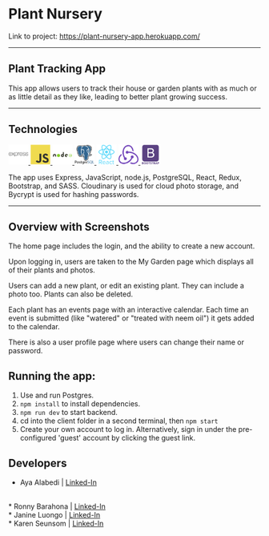 # Plant Nursery

Link to project: https://plant-nursery-app.herokuapp.com/

---
## Plant Tracking App
This app allows users to track their house or garden plants with as much or as little detail as they like, leading to better plant growing success.

---
## Technologies

<p align="left">  <a href="https://expressjs.com" target="_blank"> <img src="https://raw.githubusercontent.com/devicons/devicon/master/icons/express/express-original-wordmark.svg" alt="express" width="40" height="40"/> </a> <a href="https://developer.mozilla.org/en-US/docs/Web/JavaScript" target="_blank"> <img src="https://raw.githubusercontent.com/devicons/devicon/master/icons/javascript/javascript-original.svg" alt="javascript" width="40" height="40"/> </a> <a href="https://nodejs.org" target="_blank"> <img src="https://raw.githubusercontent.com/devicons/devicon/master/icons/nodejs/nodejs-original-wordmark.svg" alt="nodejs" width="40" height="40"/> </a> <a href="https://www.postgresql.org" target="_blank"> <img src="https://raw.githubusercontent.com/devicons/devicon/master/icons/postgresql/postgresql-original-wordmark.svg" alt="postgresql" width="40" height="40"/> </a> <a href="https://reactjs.org/" target="_blank"> <img src="https://raw.githubusercontent.com/devicons/devicon/master/icons/react/react-original-wordmark.svg" alt="react" width="40" height="40"/> </a> <a href="https://redux.js.org" target="_blank"> <img src="https://raw.githubusercontent.com/devicons/devicon/master/icons/redux/redux-original.svg" alt="redux" width="40" height="40"/> </a> <a href="https://getbootstrap.com" target="_blank"> <img src="https://raw.githubusercontent.com/devicons/devicon/master/icons/bootstrap/bootstrap-plain-wordmark.svg" alt="bootstrap" width="40" height="40"/> </a></p>

The app uses Express, JavaScript, node.js, PostgreSQL, React, Redux, Bootstrap, and SASS. 
Cloudinary is used for cloud photo storage, and Bycrypt is used for hashing passwords.

---

## Overview with Screenshots
The home page includes the login, and the ability to create a new account.

Upon logging in, users are taken to the My Garden page which displays all of their plants and photos.

Users can add a new plant, or edit an existing plant. They can include a photo too. Plants can also be deleted.

Each plant has an events page with an interactive calendar. Each time an event is submitted (like "watered" or "treated with neem oil") it gets added to the calendar.

There is also a user profile page where users can change their name or password.


## Running the app:

1. Use and run Postgres.
2. `npm install` to install dependencies.
3. `npm run dev` to start backend.
4. cd into the client folder in a second terminal, then `npm start` 
5. Create your own account to log in. Alternatively, sign in under the pre-configured 'guest' account by clicking the guest link.

## Developers
* Aya Alabedi | <a href="https://www.linkedin.com/in/aya-al-abedi-4992a6171/"> Linked-In </a>
<br>
* Ronny Barahona | <a href="https://www.linkedin.com/in/ronny-barahona/"> Linked-In </a>
<br>
* Janine Luongo |  <a href="https://www.linkedin.com/in/janine-luongo-871b5b39/"> Linked-In </a>
<br>
* Karen Seunsom | <a href="https://www.linkedin.com/in/rasinie-seunsom/"> Linked-In </a>
